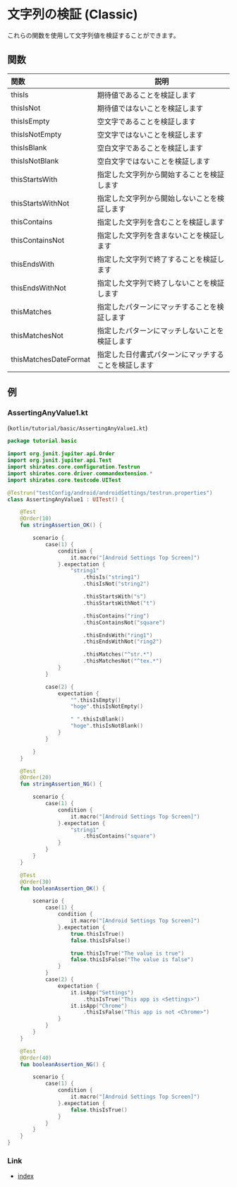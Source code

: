 # 文字列の検証 (Classic)

これらの関数を使用して文字列値を検証することができます。

## 関数

| 関数                    | 説明                         |
|:----------------------|----------------------------|
| thisIs                | 期待値であることを検証します             |
| thisIsNot             | 期待値ではないことを検証します            |
| thisIsEmpty           | 空文字であることを検証します             |
| thisIsNotEmpty        | 空文字ではないことを検証します            |
| thisIsBlank           | 空白文字であることを検証します            |
| thisIsNotBlank        | 空白文字ではないことを検証します           |
| thisStartsWith        | 指定した文字列から開始することを検証します      |
| thisStartsWithNot     | 指定した文字列から開始しないことを検証します     |
| thisContains          | 指定した文字列を含むことを検証します         |
| thisContainsNot       | 指定した文字列を含まないことを検証します       |
| thisEndsWith          | 指定した文字列で終了することを検証します       |
| thisEndsWithNot       | 指定した文字列で終了しないことを検証します      |
| thisMatches           | 指定したパターンにマッチすることを検証します     |
| thisMatchesNot        | 指定したパターンにマッチしないことを検証します    |
| thisMatchesDateFormat | 指定した日付書式パターンにマッチすることを検証します |

## 例

### AssertingAnyValue1.kt

(`kotlin/tutorial/basic/AssertingAnyValue1.kt`)

```kotlin
package tutorial.basic

import org.junit.jupiter.api.Order
import org.junit.jupiter.api.Test
import shirates.core.configuration.Testrun
import shirates.core.driver.commandextension.*
import shirates.core.testcode.UITest

@Testrun("testConfig/android/androidSettings/testrun.properties")
class AssertingAnyValue1 : UITest() {

    @Test
    @Order(10)
    fun stringAssertion_OK() {

        scenario {
            case(1) {
                condition {
                    it.macro("[Android Settings Top Screen]")
                }.expectation {
                    "string1"
                        .thisIs("string1")
                        .thisIsNot("string2")

                        .thisStartsWith("s")
                        .thisStartsWithNot("t")

                        .thisContains("ring")
                        .thisContainsNot("square")

                        .thisEndsWith("ring1")
                        .thisEndsWithNot("ring2")

                        .thisMatches("^str.*")
                        .thisMatchesNot("^tex.*")
                }
            }

            case(2) {
                expectation {
                    "".thisIsEmpty()
                    "hoge".thisIsNotEmpty()

                    " ".thisIsBlank()
                    "hoge".thisIsNotBlank()
                }
            }

        }
    }

    @Test
    @Order(20)
    fun stringAssertion_NG() {

        scenario {
            case(1) {
                condition {
                    it.macro("[Android Settings Top Screen]")
                }.expectation {
                    "string1"
                        .thisContains("square")
                }
            }
        }
    }

    @Test
    @Order(30)
    fun booleanAssertion_OK() {

        scenario {
            case(1) {
                condition {
                    it.macro("[Android Settings Top Screen]")
                }.expectation {
                    true.thisIsTrue()
                    false.thisIsFalse()

                    true.thisIsTrue("The value is true")
                    false.thisIsFalse("The value is false")
                }
            }
            case(2) {
                expectation {
                    it.isApp("Settings")
                        .thisIsTrue("This app is <Settings>")
                    it.isApp("Chrome")
                        .thisIsFalse("This app is not <Chrome>")
                }
            }
        }
    }

    @Test
    @Order(40)
    fun booleanAssertion_NG() {

        scenario {
            case(1) {
                condition {
                    it.macro("[Android Settings Top Screen]")
                }.expectation {
                    false.thisIsTrue()
                }
            }
        }
    }
}
```

### Link

- [index](../../../index_ja.md)


